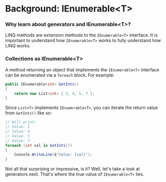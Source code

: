 # Background: IEnumerable&lt;T&gt;

### Why learn about generators and IEnumerable&lt;T&gt;?
LINQ methods are extension methods to the `IEnumerable<T>` interface. It is important to understand how `IEnumerable<T>` works to fully understand how LINQ works.

### Collections as IEnumerable&lt;T&gt;
A method returning an object that implements the `IEnumerable<T>` interface can be enumerated via a `foreach` block. For example:

```C#
public IEnumerable<int> GetInts()
{
    return new List<int> { 2, 4, 5, 7 };
}
```

Since `List<T>` implements `IEnumerable<T>`, you can iterate the return value from `GetInts()` like so:

```C#
// Will print:
// Value: 2
// Value: 4
// Value: 5
// Value: 7
foreach (int val in GetInts())
{
    Console.WriteLine($"Value: {val}");
}
```

Not all that surprising or impressive, is it? Well, let's take a look at generators next. That's where the true value of `IEnumerable<T>` lies.